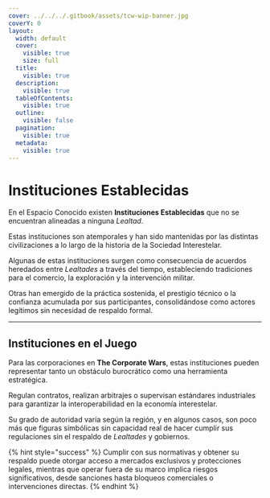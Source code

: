 ```yaml
---
cover: ../../../.gitbook/assets/tcw-wip-banner.jpg
coverY: 0
layout:
  width: default
  cover:
    visible: true
    size: full
  title:
    visible: true
  description:
    visible: true
  tableOfContents:
    visible: true
  outline:
    visible: false
  pagination:
    visible: true
  metadata:
    visible: true
---
```


# Instituciones Establecidas

En el Espacio Conocido existen **Instituciones Establecidas** que no se encuentran alineadas a ninguna _Lealtad_.

Estas instituciones son atemporales y han sido mantenidas por las distintas civilizaciones a lo largo de la historia de la Sociedad Interestelar.

Algunas de estas instituciones surgen como consecuencia de acuerdos heredados entre _Lealtades_ a través del tiempo, estableciendo tradiciones para el comercio, la exploración y la intervención militar.

Otras han emergido de la práctica sostenida, el prestigio técnico o la confianza acumulada por sus participantes, consolidándose como actores legítimos sin necesidad de respaldo formal.

***

## Instituciones en el Juego

Para las corporaciones en **The Corporate Wars**, estas instituciones pueden representar tanto un obstáculo burocrático como una herramienta estratégica.

Regulan contratos, realizan arbitrajes o supervisan estándares industriales para garantizar la interoperabilidad en la economía interestelar.

Su grado de autoridad varía según la región, y en algunos casos, son poco más que figuras simbólicas sin capacidad real de hacer cumplir sus regulaciones sin el respaldo de _Lealtades_ y gobiernos.

{% hint style="success" %}
Cumplir con sus normativas y obtener su respaldo puede otorgar acceso a mercados exclusivos y protecciones legales, mientras que operar fuera de su marco implica riesgos significativos, desde sanciones hasta bloqueos comerciales o intervenciones directas.
{% endhint %}
